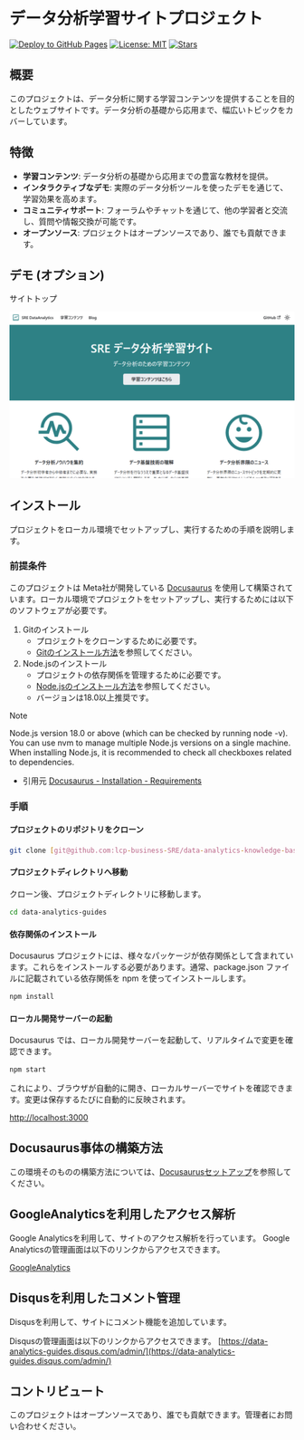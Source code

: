 # データ分析学習サイトプロジェクト

[![Deploy to GitHub Pages](https://github.com/lcp-business-SRE/data-analytics-knowledge-base/actions/workflows/deploy.yml/badge.svg)](https://github.com/lcp-business-SRE/data-analytics-knowledge-base/actions/workflows/deploy.yml)
[![License: MIT](https://img.shields.io/badge/License-MIT-yellow.svg)](https://opensource.org/licenses/MIT)
[![Stars](https://img.shields.io/github/stars/your-username/your-repo?style=social)](https://github.com/your-username/your-repo/stargazers)

## 概要

このプロジェクトは、データ分析に関する学習コンテンツを提供することを目的としたウェブサイトです。データ分析の基礎から応用まで、幅広いトピックをカバーしています。

## 特徴

* **学習コンテンツ**: データ分析の基礎から応用までの豊富な教材を提供。
* **インタラクティブなデモ**: 実際のデータ分析ツールを使ったデモを通じて、学習効果を高めます。
* **コミュニティサポート**: フォーラムやチャットを通じて、他の学習者と交流し、質問や情報交換が可能です。
* **オープンソース**: プロジェクトはオープンソースであり、誰でも貢献できます。

## デモ (オプション)

サイトトップ

![サイトトップ](./img/top.png)

## インストール

プロジェクトをローカル環境でセットアップし、実行するための手順を説明します。

### 前提条件

このプロジェクトは Meta社が開発している [Docusaurus](https://docusaurus.io/) を使用して構築されています。ローカル環境でプロジェクトをセットアップし、実行するためには以下のソフトウェアが必要です。


1. Gitのインストール
   - プロジェクトをクローンするために必要です。
   - [Gitのインストール方法](https://git-scm.com/book/ja/v2/はじめに-Gitをインストールする)を参照してください。
2. Node.jsのインストール
   - プロジェクトの依存関係を管理するために必要です。
   - [Node.jsのインストール方法](https://nodejs.org/ja/download/)を参照してください。
   - バージョンは18.0以上推奨です。

> [!NOTE]
> Node.js version 18.0 or above (which can be checked by running node -v). You can use nvm to manage multiple Node.js versions on a single machine.
> When installing Node.js, it is recommended to check all checkboxes related to dependencies.
> - 引用元 [ Docusaurus - Installation - Requirements](https://docusaurus.io/docs/installation#requirements)

### 手順

#### プロジェクトのリポジトリをクローン

```bash
git clone [git@github.com:lcp-business-SRE/data-analytics-knowledge-base.git](git@github.com:lcp-business-SRE/data-analytics-knowledge-base.git)
```

#### プロジェクトディレクトリへ移動

クローン後、プロジェクトディレクトリに移動します。

```bash
cd data-analytics-guides
```

#### 依存関係のインストール

Docusaurus プロジェクトには、様々なパッケージが依存関係として含まれています。これらをインストールする必要があります。通常、package.json ファイルに記載されている依存関係を npm を使ってインストールします。

```bash
npm install
```

#### ローカル開発サーバーの起動

Docusaurus では、ローカル開発サーバーを起動して、リアルタイムで変更を確認できます。

```bash
npm start
```

これにより、ブラウザが自動的に開き、ローカルサーバーでサイトを確認できます。変更は保存するたびに自動的に反映されます。

[http://localhost:3000](http://localhost:3000)


## Docusaurus事体の構築方法

この環境そのものの構築方法については、[Docusaurusセットアップ](docusaurus.md)を参照してください。

## GoogleAnalyticsを利用したアクセス解析

Google Analyticsを利用して、サイトのアクセス解析を行っています。
Google Analyticsの管理画面は以下のリンクからアクセスできます。

[GoogleAnalytics](https://analytics.google.com/analytics/web/?hl=ja#/p492893539/reports/intelligenthome?params=_u..nav%3Dmaui)

## Disqusを利用したコメント管理

Disqusを利用して、サイトにコメント機能を追加しています。

Disqusの管理画面は以下のリンクからアクセスできます。
[https://data-analytics-guides.disqus.com/admin/](https://data-analytics-guides.disqus.com/admin/)

## コントリビュート
このプロジェクトはオープンソースであり、誰でも貢献できます。管理者にお問い合わせください。
